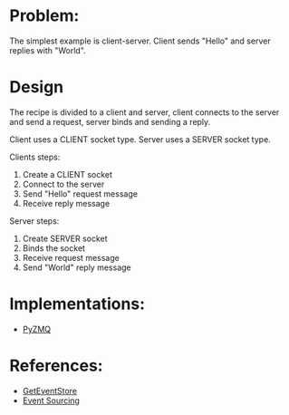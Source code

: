 Problem:
==============================================

The simplest example is client-server. Client sends "Hello" and server replies with "World".

Design
======

The recipe is divided to a client and server, client connects to the server and send a request, server binds and sending a reply.

Client uses a CLIENT socket type.
Server uses a SERVER socket type.

Clients steps:

1. Create a CLIENT socket
2. Connect to the server
3. Send "Hello" request message
4. Receive reply message

Server steps:

1. Create SERVER socket
2. Binds the socket
3. Receive request message
4. Send "World" reply message

Implementations:
===================
* [PyZMQ](https://github.com/zeromq/cookbook/blob/master/eventsourcing/code/pyzmq/)

References:
==============
* [GetEventStore](http://docs.geteventstore.com/introduction/event-sourcing-basics/)
* [Event Sourcing](http://www.martinfowler.com/eaaDev/EventSourcing.html)
